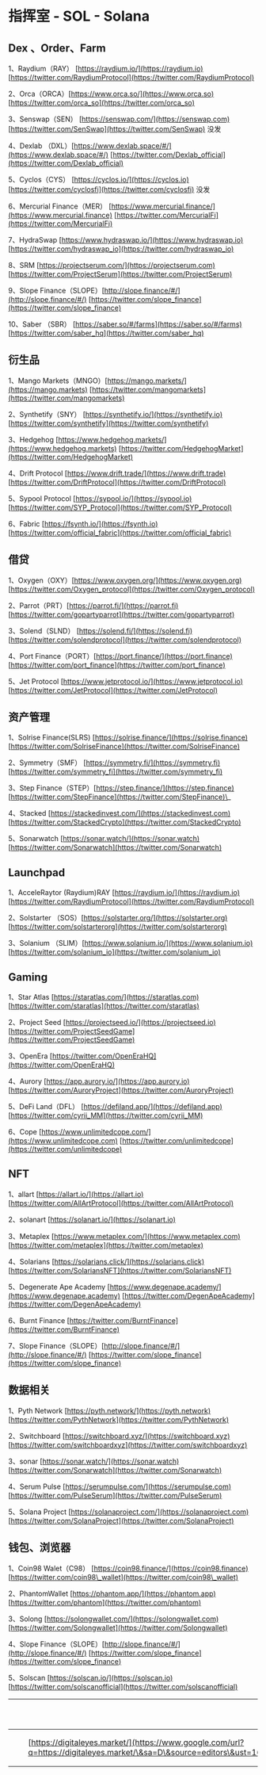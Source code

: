 # 指挥室 - SOL - Solana

## Dex 、Order、Farm

1、Raydium（RAY） [https://raydium.io/](https://raydium.io) [https://twitter.com/RaydiumProtocol](https://twitter.com/RaydiumProtocol)

2、Orca（ORCA）[https://www.orca.so/](https://www.orca.so) [https://twitter.com/orca_so](https://twitter.com/orca_so)

3、Senswap（SEN） [https://senswap.com/](https://senswap.com) [https://twitter.com/SenSwap](https://twitter.com/SenSwap) 没发

4、Dexlab （DXL）[https://www.dexlab.space/#/](https://www.dexlab.space/#/) [https://twitter.com/Dexlab_official](https://twitter.com/Dexlab_official)

5、Cyclos（CYS） [https://cyclos.io/](https://cyclos.io) [https://twitter.com/cyclosfi](https://twitter.com/cyclosfi) 没发

6、Mercurial Finance（MER） [https://www.mercurial.finance/](https://www.mercurial.finance) [https://twitter.com/MercurialFi](https://twitter.com/MercurialFi)

7、HydraSwap [https://www.hydraswap.io/](https://www.hydraswap.io) [https://twitter.com/hydraswap_io](https://twitter.com/hydraswap_io)

8、SRM [https://projectserum.com/](https://projectserum.com) [https://twitter.com/ProjectSerum](https://twitter.com/ProjectSerum)

9、Slope Finance（SLOPE）[http://slope.finance/#/](http://slope.finance/#/) [https://twitter.com/slope_finance](https://twitter.com/slope_finance)

10、Saber （SBR） [https://saber.so/#/farms](https://saber.so/#/farms) [https://twitter.com/saber_hq](https://twitter.com/saber_hq)

## 衍生品

1、Mango Markets（MNGO）[https://mango.markets/](https://mango.markets) [https://twitter.com/mangomarkets](https://twitter.com/mangomarkets)

2、Synthetify（SNY） [https://synthetify.io/](https://synthetify.io) [https://twitter.com/synthetify](https://twitter.com/synthetify)

3、Hedgehog [https://www.hedgehog.markets/](https://www.hedgehog.markets) [https://twitter.com/HedgehogMarket](https://twitter.com/HedgehogMarket)

4、Drift Protocol [https://www.drift.trade/](https://www.drift.trade) [https://twitter.com/DriftProtocol](https://twitter.com/DriftProtocol)

5、Sypool Protocol [https://sypool.io/](https://sypool.io) [https://twitter.com/SYP_Protocol](https://twitter.com/SYP_Protocol)

6、Fabric [https://fsynth.io/](https://fsynth.io) [https://twitter.com/official_fabric](https://twitter.com/official_fabric)

## 借贷

1、Oxygen（OXY）[https://www.oxygen.org/](https://www.oxygen.org) [https://twitter.com/Oxygen_protocol](https://twitter.com/Oxygen_protocol)

2、Parrot（PRT）[https://parrot.fi/](https://parrot.fi) [https://twitter.com/gopartyparrot](https://twitter.com/gopartyparrot)

3、Solend（SLND） [https://solend.fi/](https://solend.fi) [https://twitter.com/solendprotocol](https://twitter.com/solendprotocol)

4、Port Finance（PORT）[https://port.finance/](https://port.finance) [https://twitter.com/port_finance](https://twitter.com/port_finance)

5、Jet Protocol [https://www.jetprotocol.io/](https://www.jetprotocol.io) [https://twitter.com/JetProtocol](https://twitter.com/JetProtocol)

## 资产管理

1、Solrise Finance(SLRS) [https://solrise.finance/](https://solrise.finance) [https://twitter.com/SolriseFinance](https://twitter.com/SolriseFinance)

2、Symmetry（SMF） [https://symmetry.fi/](https://symmetry.fi) [https://twitter.com/symmetry_fi](https://twitter.com/symmetry_fi)

3、Step Finance（STEP）[https://step.finance/](https://step.finance) [https://twitter.com/StepFinance](https://twitter.com/StepFinance)\_

4、Stacked [https://stackedinvest.com/](https://stackedinvest.com) [https://twitter.com/StackedCrypto](https://twitter.com/StackedCrypto)

5、Sonarwatch [https://sonar.watch/](https://sonar.watch) [https://twitter.com/Sonarwatch](https://twitter.com/Sonarwatch)

## Launchpad

1、AcceleRaytor (Raydium)RAY [https://raydium.io/](https://raydium.io) [https://twitter.com/RaydiumProtocol](https://twitter.com/RaydiumProtocol)

2、Solstarter （SOS）[https://solstarter.org/](https://solstarter.org) [https://twitter.com/solstarterorg](https://twitter.com/solstarterorg)

3、Solanium （SLIM）[https://www.solanium.io/](https://www.solanium.io) [https://twitter.com/solanium_io](https://twitter.com/solanium_io)

## Gaming

1、Star Atlas [https://staratlas.com/](https://staratlas.com) [https://twitter.com/staratlas](https://twitter.com/staratlas)

2、Project Seed [https://projectseed.io/](https://projectseed.io) [https://twitter.com/ProjectSeedGame](https://twitter.com/ProjectSeedGame)

3、OpenEra [https://twitter.com/OpenEraHQ](https://twitter.com/OpenEraHQ)

4、Aurory [https://app.aurory.io/](https://app.aurory.io) [https://twitter.com/AuroryProject](https://twitter.com/AuroryProject)

5、DeFi Land（DFL） [https://defiland.app/](https://defiland.app) [https://twitter.com/cyrii_MM](https://twitter.com/cyrii_MM)

6、Cope [https://www.unlimitedcope.com/](https://www.unlimitedcope.com) [https://twitter.com/unlimitedcope](https://twitter.com/unlimitedcope)

## NFT

1、allart [https://allart.io/](https://allart.io) [https://twitter.com/AllArtProtocol](https://twitter.com/AllArtProtocol)

2、solanart [https://solanart.io/](https://solanart.io)

3、Metaplex [https://www.metaplex.com/](https://www.metaplex.com) [https://twitter.com/metaplex](https://twitter.com/metaplex)

4、Solarians [https://solarians.click/](https://solarians.click) [https://twitter.com/SolariansNFT](https://twitter.com/SolariansNFT)

5、Degenerate Ape Academy [https://www.degenape.academy/](https://www.degenape.academy) [https://twitter.com/DegenApeAcademy](https://twitter.com/DegenApeAcademy)

6、Burnt Finance [https://twitter.com/BurntFinance](https://twitter.com/BurntFinance)

7、Slope Finance（SLOPE）[http://slope.finance/#/](http://slope.finance/#/) [https://twitter.com/slope_finance](https://twitter.com/slope_finance)

## 数据相关

1、Pyth Network [https://pyth.network/](https://pyth.network) [https://twitter.com/PythNetwork](https://twitter.com/PythNetwork)

2、Switchboard [https://switchboard.xyz/](https://switchboard.xyz) [https://twitter.com/switchboardxyz](https://twitter.com/switchboardxyz)

3、sonar [https://sonar.watch/](https://sonar.watch) [https://twitter.com/Sonarwatch](https://twitter.com/Sonarwatch)

4、Serum Pulse [https://serumpulse.com/](https://serumpulse.com) [https://twitter.com/PulseSerum](https://twitter.com/PulseSerum)

5、Solana Project [https://solanaproject.com/](https://solanaproject.com) [https://twitter.com/SolanaProject](https://twitter.com/SolanaProject)

## 钱包、浏览器

1、Coin98 Walet（C98） [https://coin98.finance/](https://coin98.finance) [https://twitter.com/coin98\_wallet](https://twitter.com/coin98\_wallet)

2、PhantomWallet [https://phantom.app/](https://phantom.app) [https://twitter.com/phantom](https://twitter.com/phantom)

3、Solong [https://solongwallet.com/](https://solongwallet.com) [https://twitter.com/Solongwallet](https://twitter.com/Solongwallet)

4、Slope Finance（SLOPE）[http://slope.finance/#/](http://slope.finance/#/) [https://twitter.com/slope_finance](https://twitter.com/slope_finance)

5、Solscan [https://solscan.io/](https://solscan.io) [https://twitter.com/solscanofficial](https://twitter.com/solscanofficial)

| <p><br></p> |   |                                                                                                                                                                       |              |
| ----------- | - | --------------------------------------------------------------------------------------------------------------------------------------------------------------------- | ------------ |
|             |   | [https://digitaleyes.market/](https://www.google.com/url?q=https://digitaleyes.market/\&sa=D\&source=editors\&ust=1631629342876000\&usg=AOvVaw3UpXl3t0BFcGD1kltQXbU9) | Solana NFT打新 |
